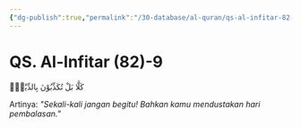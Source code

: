 ```yaml
---
{"dg-publish":true,"permalink":"/30-database/al-quran/qs-al-infitar-82-9/"}
---
```



# QS. Al-Infitar (82)-9
كَلَّا بَلْ تُكَذِّبُوْنَ بِالدِّيْنِۙ

Artinya: *"Sekali-kali jangan begitu! Bahkan kamu mendustakan hari pembalasan."*
